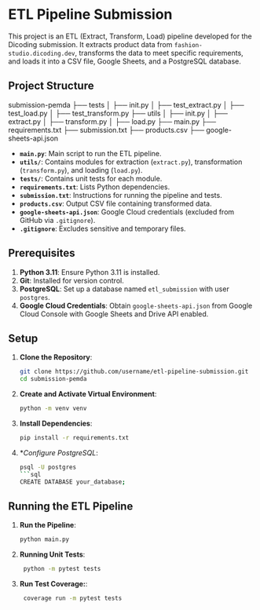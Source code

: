 # ETL Pipeline Submission
This project is an ETL (Extract, Transform, Load) pipeline developed for the Dicoding submission. It extracts product data from `fashion-studio.dicoding.dev`, transforms the data to meet specific requirements, and loads it into a CSV file, Google Sheets, and a PostgreSQL database.

## Project Structure
submission-pemda
├── tests
│   ├── init.py
│   ├── test_extract.py
│   ├── test_load.py
│   ├── test_transform.py
├── utils
│   ├── init.py
│   ├── extract.py
│   ├── transform.py
│   ├── load.py
├── main.py
├── requirements.txt
├── submission.txt
├── products.csv
├── google-sheets-api.json

- **`main.py`**: Main script to run the ETL pipeline.
- **`utils/`**: Contains modules for extraction (`extract.py`), transformation (`transform.py`), and loading (`load.py`).
- **`tests/`**: Contains unit tests for each module.
- **`requirements.txt`**: Lists Python dependencies.
- **`submission.txt`**: Instructions for running the pipeline and tests.
- **`products.csv`**: Output CSV file containing transformed data.
- **`google-sheets-api.json`**: Google Cloud credentials (excluded from GitHub via `.gitignore`).
- **`.gitignore`**: Excludes sensitive and temporary files.

## Prerequisites

1. **Python 3.11**: Ensure Python 3.11 is installed.
2. **Git**: Installed for version control.
3. **PostgreSQL**: Set up a database named `etl_submission` with user `postgres`.
4. **Google Cloud Credentials**: Obtain `google-sheets-api.json` from Google Cloud Console with Google Sheets and Drive API enabled.

## Setup

1. **Clone the Repository**:
   ```bash
   git clone https://github.com/username/etl-pipeline-submission.git
   cd submission-pemda
2. **Create and Activate Virtual Environment**:
   ```bash
   python -m venv venv
3. **Install Dependencies**:
   ```bash
   pip install -r requirements.txt
4. **Configure PostgreSQL*:
   ```bash
   psql -U postgres
   ```sql
   CREATE DATABASE your_database;

## Running the ETL Pipeline
1. **Run the Pipeline**:
    ```bash
    python main.py
2. **Running Unit Tests**:
   ```bash
    python -m pytest tests
3. **Run Test Coverage:**:
   ```bash
    coverage run -m pytest tests



   
